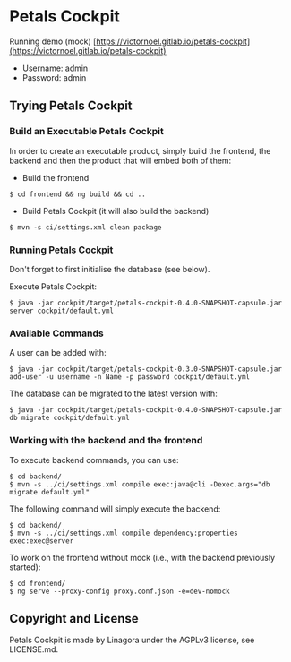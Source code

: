 # Petals Cockpit
Running demo (mock) [https://victornoel.gitlab.io/petals-cockpit](https://victornoel.gitlab.io/petals-cockpit)
- Username: admin
- Password: admin

## Trying Petals Cockpit

### Build an Executable Petals Cockpit

In order to create an executable product, simply build the frontend, the backend and then the product that will embed both of them:

- Build the frontend
```
$ cd frontend && ng build && cd ..
```
- Build Petals Cockpit (it will also build the backend)
```
$ mvn -s ci/settings.xml clean package
```

### Running Petals Cockpit

Don't forget to first initialise the database (see below).

Execute Petals Cockpit:
```
$ java -jar cockpit/target/petals-cockpit-0.4.0-SNAPSHOT-capsule.jar server cockpit/default.yml
```

### Available Commands

A user can be added with:
```
$ java -jar cockpit/target/petals-cockpit-0.3.0-SNAPSHOT-capsule.jar add-user -u username -n Name -p password cockpit/default.yml
```

The database can be migrated to the latest version with:
```
$ java -jar cockpit/target/petals-cockpit-0.4.0-SNAPSHOT-capsule.jar db migrate cockpit/default.yml
```

### Working with the backend and the frontend

To execute backend commands, you can use:
```
$ cd backend/
$ mvn -s ../ci/settings.xml compile exec:java@cli -Dexec.args="db migrate default.yml"
```

The following command will simply execute the backend:
```
$ cd backend/
$ mvn -s ../ci/settings.xml compile dependency:properties exec:exec@server
```

To work on the frontend without mock (i.e., with the backend previously started):
```
$ cd frontend/
$ ng serve --proxy-config proxy.conf.json -e=dev-nomock
```

## Copyright and License

Petals Cockpit is made by Linagora under the AGPLv3 license, see LICENSE.md.
